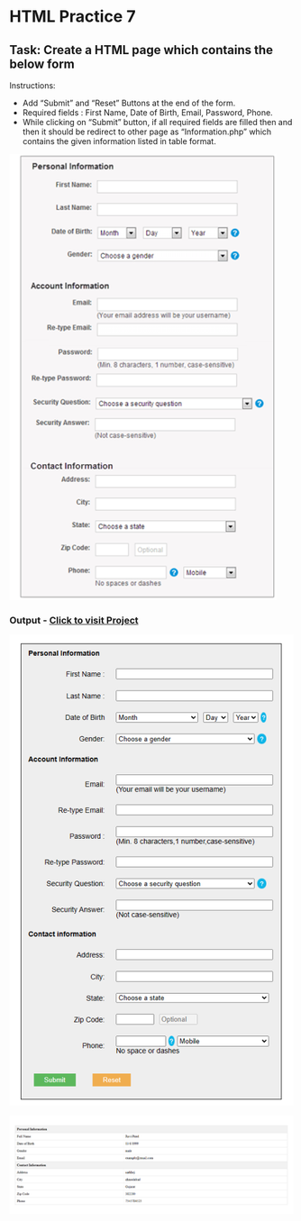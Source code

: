 # HTML Practice 7

## Task: Create a HTML page which contains the below form

Instructions:
- Add “Submit” and “Reset” Buttons at the end of the form.
- Required fields : First Name, Date of Birth, Email, Password, Phone.
- While clicking on “Submit” button, if all required fields are filled then and then it should be redirect to other page as “Information.php” which contains the given information listed in table format.

![AIM](image.png)

### Output - [Click to visit Project](https://ravi-patel57144.github.io/Cybercom-Creation-Internship-2024/HTML/Practice_7)

![Output1](image-3.png)

![Output2](image-1.png)
